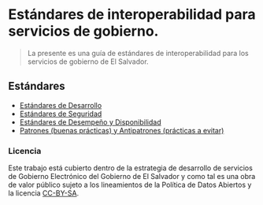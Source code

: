 # Estándares de interoperabilidad para servicios de gobierno.

> La presente es una guía de estándares de interoperabilidad para los servicios de gobierno de El Salvador.

## Estándares
* [Estándares de Desarrollo](Desarrollo.md)
* [Estándares de Seguridad](Seguridad.md)
* [Estándares de Desempeño y Disponibilidad](Desempeño/Estandares.md)
* [Patrones (buenas prácticas) y Antipatrones (prácticas a evitar)](Desempeño/Patrones-Antipatrones.md)


### Licencia
Este trabajo está cubierto dentro de la estrategia de desarrollo de servicios de Gobierno Electrónico del Gobierno de El Salvador y como tal es una obra de valor público sujeto a los lineamientos de la Política de Datos Abiertos y la licencia [CC-BY-SA](https://creativecommons.org/licenses/by-sa/3.0/deed.es).
